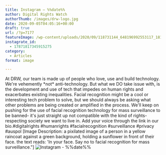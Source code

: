 ```yaml
---
title: Instagram – %%date%%
author: Digital Rights Watch
authorThumb: /images/drw-logo.jpg
date: 2020-09-05T04:05:16+00:00
draft: true
url: /?p=7177
featureImage: /wp-content/uploads/2020/09/118731144_648196992553117_1818857924317360171_n.jpg
instagrate_id:
  - 17871817345915275
category:
  - Articles
format: image

---
```

At DRW, our team is made up of people who love, use and build technology. We're vehemently \*not\* anti-technology. But what we DO take issue with, is the development and use of tech that impedes on human rights and exacerbates existing inequalities. Facial recognition might be a cool or interesting tech problem to solve, but we should always be asking what other problems are being created or amplified in the process. We'll keep on pushing for the use of facial recognition technology for mass surveillance to be banned- it's just straight up not compatible with the kind of rights-respecting society we want to live in. Add your voice through the link in our bio.#digitalrights #humanrights #facialrecognition #surveillance #privacy #auspol [Image Description: a pixilated image of a person in a yellow raincoat against a green background, holding a sunflower in front of their face. the text reads: 'In your face. Say no to facial recognition for mass surveillance."]
<img decoding="async" src="/wp-content/uploads/2020/09/118731144_648196992553117_1818857924317360171_n.jpg" alt="Instagram - %%date%%" />
